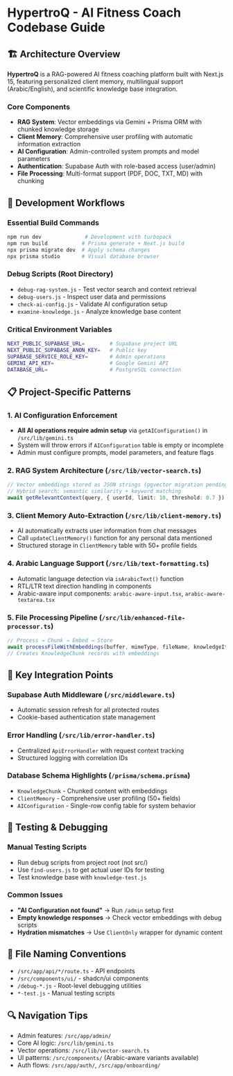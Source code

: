 # HypertroQ - AI Fitness Coach Codebase Guide

## 🏗️ Architecture Overview

**HypertroQ** is a RAG-powered AI fitness coaching platform built with Next.js 15, featuring personalized client memory, multilingual support (Arabic/English), and scientific knowledge base integration.

### Core Components
- **RAG System**: Vector embeddings via Gemini + Prisma ORM with chunked knowledge storage
- **Client Memory**: Comprehensive user profiling with automatic information extraction
- **AI Configuration**: Admin-controlled system prompts and model parameters
- **Authentication**: Supabase Auth with role-based access (user/admin)
- **File Processing**: Multi-format support (PDF, DOC, TXT, MD) with chunking

## 🚀 Development Workflows

### Essential Build Commands
```bash
npm run dev              # Development with turbopack
npm run build           # Prisma generate + Next.js build
npx prisma migrate dev  # Apply schema changes
npx prisma studio       # Visual database browser
```

### Debug Scripts (Root Directory)
- `debug-rag-system.js` - Test vector search and context retrieval
- `debug-users.js` - Inspect user data and permissions
- `check-ai-config.js` - Validate AI configuration setup
- `examine-knowledge.js` - Analyze knowledge base content

### Critical Environment Variables
```bash
NEXT_PUBLIC_SUPABASE_URL=        # Supabase project URL
NEXT_PUBLIC_SUPABASE_ANON_KEY=   # Public key
SUPABASE_SERVICE_ROLE_KEY=       # Admin operations
GEMINI_API_KEY=                  # Google Gemini API
DATABASE_URL=                    # PostgreSQL connection
```

## 📋 Project-Specific Patterns

### 1. AI Configuration Enforcement
- **All AI operations require admin setup** via `getAIConfiguration()` in `/src/lib/gemini.ts`
- System will throw errors if `AIConfiguration` table is empty or incomplete
- Admin must configure prompts, model parameters, and feature flags

### 2. RAG System Architecture (`/src/lib/vector-search.ts`)
```typescript
// Vector embeddings stored as JSON strings (pgvector migration pending)
// Hybrid search: semantic similarity + keyword matching
await getRelevantContext(query, { userId, limit: 10, threshold: 0.7 })
```

### 3. Client Memory Auto-Extraction (`/src/lib/client-memory.ts`)
- AI automatically extracts user information from chat messages
- Call `updateClientMemory()` function for any personal data mentioned
- Structured storage in `ClientMemory` table with 50+ profile fields

### 4. Arabic Language Support (`/src/lib/text-formatting.ts`)
- Automatic language detection via `isArabicText()` function
- RTL/LTR text direction handling in components
- Arabic-aware input components: `arabic-aware-input.tsx`, `arabic-aware-textarea.tsx`

### 5. File Processing Pipeline (`/src/lib/enhanced-file-processor.ts`)
```typescript
// Process → Chunk → Embed → Store
await processFileWithEmbeddings(buffer, mimeType, fileName, knowledgeItemId)
// Creates KnowledgeChunk records with embeddings
```

## 🔧 Key Integration Points

### Supabase Auth Middleware (`/src/middleware.ts`)
- Automatic session refresh for all protected routes
- Cookie-based authentication state management

### Error Handling (`/src/lib/error-handler.ts`)
- Centralized `ApiErrorHandler` with request context tracking
- Structured logging with correlation IDs

### Database Schema Highlights (`/prisma/schema.prisma`)
- `KnowledgeChunk` - Chunked content with embeddings
- `ClientMemory` - Comprehensive user profiling (50+ fields)
- `AIConfiguration` - Single-row config table for system behavior

## 🎯 Testing & Debugging

### Manual Testing Scripts
- Run debug scripts from project root (not src/)
- Use `find-users.js` to get actual user IDs for testing
- Test knowledge base with `knowledge-test.js`

### Common Issues
- **"AI Configuration not found"** → Run `/admin` setup first
- **Empty knowledge responses** → Check vector embeddings with debug scripts
- **Hydration mismatches** → Use `ClientOnly` wrapper for dynamic content

## 📝 File Naming Conventions

- `/src/app/api/*/route.ts` - API endpoints
- `/src/components/ui/` - shadcn/ui components
- `/debug-*.js` - Root-level debugging utilities
- `*-test.js` - Manual testing scripts

## 🔍 Navigation Tips

- Admin features: `/src/app/admin/`
- Core AI logic: `/src/lib/gemini.ts`
- Vector operations: `/src/lib/vector-search.ts`
- UI patterns: `/src/components/` (Arabic-aware variants available)
- Auth flows: `/src/app/auth/`, `/src/app/onboarding/`
